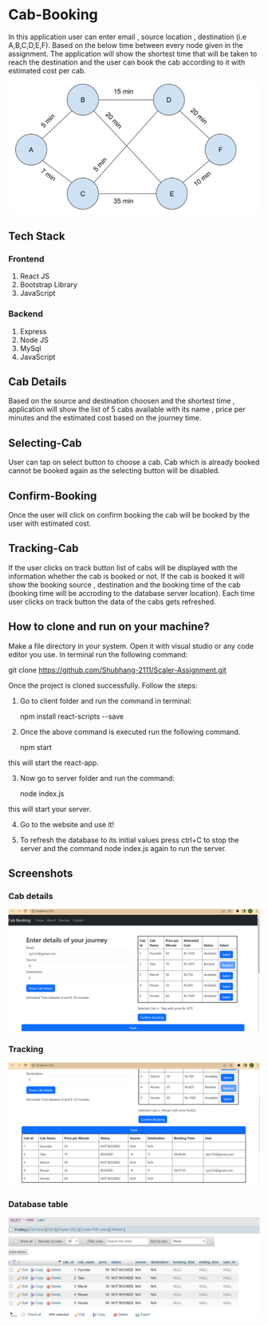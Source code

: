 
# Cab-Booking

In this application user can enter email , source location , destination (i.e A,B,C,D,E,F). Based on the below time between every node given in the assignment. The application will show the shortest time that will be taken to reach the destination and the user can book the cab according to it with estimated cost per cab.


![App Screenshot](https://github.com/Shubhang-2111/Scaler-Assignment/blob/master/screenshots/Screenshot%20(29).png?raw=true)

## Tech Stack
### Frontend
1. React JS
2. Bootstrap Library
3. JavaScript

### Backend

1. Express
2. Node JS
3. MySql
4. JavaScript

## Cab Details
Based on the source and destination choosen and the shortest time , application will show the list of 5 cabs available with its name , price per minutes and the estimated cost based on the journey time.

## Selecting-Cab 
User can tap on select button to choose a cab. Cab which is already booked cannot be booked again as the selecting button will be disabled.

## Confirm-Booking
Once the user will click on confirm booking the cab will be booked by the user with estimated cost.

## Tracking-Cab
If the user clicks on track button list of cabs will be displayed with the information whether the cab is booked or not. If the cab is booked it will show the booking source , destination and the booking time of the cab (booking time will be accroding to the database server location). Each time user clicks on track button the data of the cabs gets refreshed.

## How to clone and run on your machine?
Make a file directory in your system. Open it with visual studio or any code editor you use. 
In terminal run the following command:

git clone https://github.com/Shubhang-2111/Scaler-Assignment.git

Once the project is cloned successfully.
Follow the steps:

1. Go to client folder and run the command in terminal:

   npm install react-scripts --save

2. Once the above command is executed run the following command.

    npm start

this will start the react-app.

3. Now go to server folder and run the command:

   node index.js

this will start your server.

4. Go to the website and use it!

5. To refresh the database to its initial values press ctrl+C to stop the server and the command node index.js again to run the server.


## Screenshots

### Cab details 
![App Screenshot](https://github.com/Shubhang-2111/Scaler-Assignment/blob/master/screenshots/Screenshot%20(26).png?raw=true)

### Tracking

![App Screenshot](https://github.com/Shubhang-2111/Scaler-Assignment/blob/master/screenshots/Screenshot%20(27).png?raw=true)

### Database table 

![App Screenshot](https://github.com/Shubhang-2111/Scaler-Assignment/blob/master/screenshots/Screenshot%20(28).png?raw=true)

